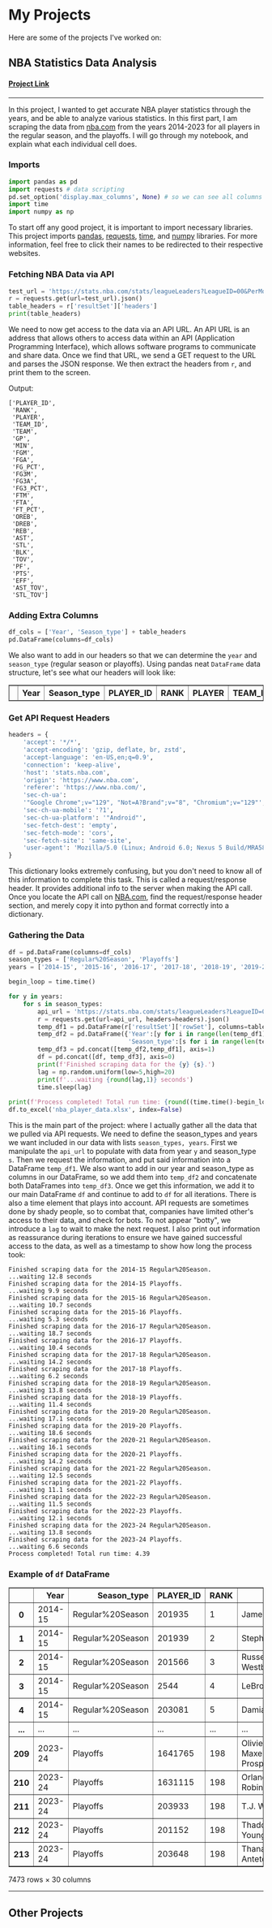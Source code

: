 # My Projects

Here are some of the projects I've worked on:

## NBA Statistics Data Analysis

#### [Project Link](./notebooks/NBAStatsScraping.ipynb)
---
In this project, I wanted to get accurate NBA player statistics through the years, and be able to analyze various statistics. In this first part, I am scraping the data from [nba.com](https://www.nba.com) from the years 2014-2023 for all players in the regular season, and the playoffs. I will go through my notebook, and explain what each individual cell does.

### Imports
```python
import pandas as pd
import requests # data scripting
pd.set_option('display.max_columns', None) # so we can see all columns in a wide DataFrame
import time
import numpy as np
```

To start off any good project, it is important to import necessary libraries. This project imports [pandas](https://pandas.pydata.org/), [requests](https://pypi.org/project/requests/), [time](https://docs.python.org/3/library/time.html), and [numpy](https://numpy.org/) libraries. For more information, feel free to click their names to be redirected to their respective websites.

### Fetching NBA Data via API
```python
test_url = 'https://stats.nba.com/stats/leagueLeaders?LeagueID=00&PerMode=Totals&Scope=S&Season=2023-24&SeasonType=Regular%20Season&StatCategory=PTS'
r = requests.get(url=test_url).json()
table_headers = r['resultSet']['headers']
print(table_headers)
```

We need to now get access to the data via an API URL. An API URL is an address that allows others to access data within an API (Application Programming Interface), which allows software programs to communicate and share data. Once we find that URL, we send a GET request to the URL and parses the JSON response. We then extract the headers from ```r```, and print them to the screen.

Output:

    ['PLAYER_ID',
     'RANK',
     'PLAYER',
     'TEAM_ID',
     'TEAM',
     'GP',
     'MIN',
     'FGM',
     'FGA',
     'FG_PCT',
     'FG3M',
     'FG3A',
     'FG3_PCT',
     'FTM',
     'FTA',
     'FT_PCT',
     'OREB',
     'DREB',
     'REB',
     'AST',
     'STL',
     'BLK',
     'TOV',
     'PF',
     'PTS',
     'EFF',
     'AST_TOV',
     'STL_TOV']

### Adding Extra Columns
```python
df_cols = ['Year', 'Season_type'] + table_headers
pd.DataFrame(columns=df_cols)
```

We also want to add in our headers so that we can determine the ```year``` and ```season_type``` (regular season or playoffs). Using pandas neat ```DataFrame``` data structure, let's see what our headers will look like:

<div>
<table border="1" class="dataframe">
  <thead>
    <tr style="text-align: right;">
      <th></th>
      <th>Year</th>
      <th>Season_type</th>
      <th>PLAYER_ID</th>
      <th>RANK</th>
      <th>PLAYER</th>
      <th>TEAM_ID</th>
      <th>TEAM</th>
      <th>GP</th>
      <th>MIN</th>
      <th>FGM</th>
      <th>FGA</th>
      <th>FG_PCT</th>
      <th>FG3M</th>
      <th>FG3A</th>
      <th>FG3_PCT</th>
      <th>FTM</th>
      <th>FTA</th>
      <th>FT_PCT</th>
      <th>OREB</th>
      <th>DREB</th>
      <th>REB</th>
      <th>AST</th>
      <th>STL</th>
      <th>BLK</th>
      <th>TOV</th>
      <th>PF</th>
      <th>PTS</th>
      <th>EFF</th>
      <th>AST_TOV</th>
      <th>STL_TOV</th>
    </tr>
  </thead>
  <tbody>
  </tbody>
</table>
</div>

### Get API Request Headers
```python
headers = {
    'accept': '*/*',
    'accept-encoding': 'gzip, deflate, br, zstd',
    'accept-language': 'en-US,en;q=0.9',
    'connection': 'keep-alive',
    'host': 'stats.nba.com',
    'origin': 'https://www.nba.com',
    'referer': 'https://www.nba.com/',
    'sec-ch-ua':
    '"Google Chrome";v="129", "Not=A?Brand";v="8", "Chromium";v="129"',
    'sec-ch-ua-mobile': '?1',
    'sec-ch-ua-platform': '"Android"',
    'sec-fetch-dest': 'empty',
    'sec-fetch-mode': 'cors',
    'sec-fetch-site': 'same-site',
    'user-agent': 'Mozilla/5.0 (Linux; Android 6.0; Nexus 5 Build/MRA58N) AppleWebKit/537.36 (KHTML, like Gecko) Chrome/129.0.0.0 Mobile Safari/537.36'
}
```
This dictionary looks extremely confusing, but you don't need to know all of this information to complete this task. This is called a request/response header. It provides additional info to the server when making the API call. Once you locate the API call on [NBA.com](https://www.nba.com), find the request/response header section, and merely copy it into python and format correctly into a dictionary.

### Gathering the Data
```python
df = pd.DataFrame(columns=df_cols)
season_types = ['Regular%20Season', 'Playoffs']
years = ['2014-15', '2015-16', '2016-17', '2017-18', '2018-19', '2019-20', '2020-21', '2021-22', '2022-23', '2023-24']

begin_loop = time.time()

for y in years:
    for s in season_types:
        api_url = 'https://stats.nba.com/stats/leagueLeaders?LeagueID=00&PerMode=Totals&Scope=S&Season='+y+'&SeasonType='+s+'&StatCategory=PTS'
        r = requests.get(url=api_url, headers=headers).json()
        temp_df1 = pd.DataFrame(r['resultSet']['rowSet'], columns=table_headers)
        temp_df2 = pd.DataFrame({'Year':[y for i in range(len(temp_df1))],
                                 'Season_type':[s for i in range(len(temp_df1))]})
        temp_df3 = pd.concat([temp_df2,temp_df1], axis=1)
        df = pd.concat([df, temp_df3], axis=0)
        print(f'Finished scraping data for the {y} {s}.')
        lag = np.random.uniform(low=5,high=20)
        print(f'...waiting {round(lag,1)} seconds')
        time.sleep(lag)
        
print(f'Process completed! Total run time: {round((time.time()-begin_loop)/60,2)}')
df.to_excel('nba_player_data.xlsx', index=False)
```
This is the main part of the project: where I actually gather all the data that we pulled via API requests. We need to define the season_types and years we want included in our data with lists ```season_types, years```. First we manipulate the ```api_url``` to populate with data from year ```y``` and season_type ```s```. Then we request the information, and put said information into a DataFrame ```temp_df1```. We also want to add in our year and season_type as columns in our DataFrame, so we add them into ```temp_df2``` and concatenate both DataFrames into ```temp_df3```. Once we get this information, we add it to our main DataFrame ```df``` and continue to add to ```df``` for all iterations. There is also a time element that plays into account. API requests are sometimes done by shady people, so to combat that, companies have limited other's access to their data, and check for bots. To not appear "botty", we introduce a ```lag``` to wait to make the next request. I also print out information as reassurance during iterations to ensure we have gained successful access to the data, as well as a timestamp to show how long the process took:

    Finished scraping data for the 2014-15 Regular%20Season.
    ...waiting 12.8 seconds
    Finished scraping data for the 2014-15 Playoffs.
    ...waiting 9.9 seconds
    Finished scraping data for the 2015-16 Regular%20Season.
    ...waiting 10.7 seconds
    Finished scraping data for the 2015-16 Playoffs.
    ...waiting 5.3 seconds
    Finished scraping data for the 2016-17 Regular%20Season.
    ...waiting 18.7 seconds
    Finished scraping data for the 2016-17 Playoffs.
    ...waiting 10.4 seconds
    Finished scraping data for the 2017-18 Regular%20Season.
    ...waiting 14.2 seconds
    Finished scraping data for the 2017-18 Playoffs.
    ...waiting 6.2 seconds
    Finished scraping data for the 2018-19 Regular%20Season.
    ...waiting 13.8 seconds
    Finished scraping data for the 2018-19 Playoffs.
    ...waiting 11.4 seconds
    Finished scraping data for the 2019-20 Regular%20Season.
    ...waiting 17.1 seconds
    Finished scraping data for the 2019-20 Playoffs.
    ...waiting 18.6 seconds
    Finished scraping data for the 2020-21 Regular%20Season.
    ...waiting 16.1 seconds
    Finished scraping data for the 2020-21 Playoffs.
    ...waiting 14.2 seconds
    Finished scraping data for the 2021-22 Regular%20Season.
    ...waiting 12.5 seconds
    Finished scraping data for the 2021-22 Playoffs.
    ...waiting 11.1 seconds
    Finished scraping data for the 2022-23 Regular%20Season.
    ...waiting 11.5 seconds
    Finished scraping data for the 2022-23 Playoffs.
    ...waiting 12.1 seconds
    Finished scraping data for the 2023-24 Regular%20Season.
    ...waiting 13.8 seconds
    Finished scraping data for the 2023-24 Playoffs.
    ...waiting 6.6 seconds
    Process completed! Total run time: 4.39

### Example of ```df``` DataFrame

<div>
<table border="1" class="dataframe">
  <thead>
    <tr style="text-align: right;">
      <th></th>
      <th>Year</th>
      <th>Season_type</th>
      <th>PLAYER_ID</th>
      <th>RANK</th>
      <th>PLAYER</th>
      <th>TEAM_ID</th>
      <th>TEAM</th>
      <th>GP</th>
      <th>MIN</th>
      <th>FGM</th>
      <th>FGA</th>
      <th>FG_PCT</th>
      <th>FG3M</th>
      <th>FG3A</th>
      <th>FG3_PCT</th>
      <th>FTM</th>
      <th>FTA</th>
      <th>FT_PCT</th>
      <th>OREB</th>
      <th>DREB</th>
      <th>REB</th>
      <th>AST</th>
      <th>STL</th>
      <th>BLK</th>
      <th>TOV</th>
      <th>PF</th>
      <th>PTS</th>
      <th>EFF</th>
      <th>AST_TOV</th>
      <th>STL_TOV</th>
    </tr>
  </thead>
  <tbody>
    <tr>
      <th>0</th>
      <td>2014-15</td>
      <td>Regular%20Season</td>
      <td>201935</td>
      <td>1</td>
      <td>James Harden</td>
      <td>1610612745</td>
      <td>HOU</td>
      <td>81</td>
      <td>2981</td>
      <td>647</td>
      <td>1470</td>
      <td>0.440</td>
      <td>208</td>
      <td>555</td>
      <td>0.375</td>
      <td>715</td>
      <td>824</td>
      <td>0.868</td>
      <td>75</td>
      <td>384</td>
      <td>459</td>
      <td>565</td>
      <td>154</td>
      <td>60</td>
      <td>321</td>
      <td>208</td>
      <td>2217</td>
      <td>2202</td>
      <td>1.76</td>
      <td>0.48</td>
    </tr>
    <tr>
      <th>1</th>
      <td>2014-15</td>
      <td>Regular%20Season</td>
      <td>201939</td>
      <td>2</td>
      <td>Stephen Curry</td>
      <td>1610612744</td>
      <td>GSW</td>
      <td>80</td>
      <td>2613</td>
      <td>653</td>
      <td>1341</td>
      <td>0.487</td>
      <td>286</td>
      <td>646</td>
      <td>0.443</td>
      <td>308</td>
      <td>337</td>
      <td>0.914</td>
      <td>56</td>
      <td>285</td>
      <td>341</td>
      <td>619</td>
      <td>163</td>
      <td>16</td>
      <td>249</td>
      <td>158</td>
      <td>1900</td>
      <td>2073</td>
      <td>2.49</td>
      <td>0.66</td>
    </tr>
    <tr>
      <th>2</th>
      <td>2014-15</td>
      <td>Regular%20Season</td>
      <td>201566</td>
      <td>3</td>
      <td>Russell Westbrook</td>
      <td>1610612760</td>
      <td>OKC</td>
      <td>67</td>
      <td>2302</td>
      <td>627</td>
      <td>1471</td>
      <td>0.426</td>
      <td>86</td>
      <td>288</td>
      <td>0.299</td>
      <td>546</td>
      <td>654</td>
      <td>0.835</td>
      <td>124</td>
      <td>364</td>
      <td>488</td>
      <td>574</td>
      <td>140</td>
      <td>14</td>
      <td>293</td>
      <td>184</td>
      <td>1886</td>
      <td>1857</td>
      <td>1.96</td>
      <td>0.48</td>
    </tr>
    <tr>
      <th>3</th>
      <td>2014-15</td>
      <td>Regular%20Season</td>
      <td>2544</td>
      <td>4</td>
      <td>LeBron James</td>
      <td>1610612739</td>
      <td>CLE</td>
      <td>69</td>
      <td>2493</td>
      <td>624</td>
      <td>1279</td>
      <td>0.488</td>
      <td>120</td>
      <td>339</td>
      <td>0.354</td>
      <td>375</td>
      <td>528</td>
      <td>0.710</td>
      <td>51</td>
      <td>365</td>
      <td>416</td>
      <td>511</td>
      <td>109</td>
      <td>49</td>
      <td>272</td>
      <td>135</td>
      <td>1743</td>
      <td>1748</td>
      <td>1.88</td>
      <td>0.40</td>
    </tr>
    <tr>
      <th>4</th>
      <td>2014-15</td>
      <td>Regular%20Season</td>
      <td>203081</td>
      <td>5</td>
      <td>Damian Lillard</td>
      <td>1610612757</td>
      <td>POR</td>
      <td>82</td>
      <td>2925</td>
      <td>590</td>
      <td>1360</td>
      <td>0.434</td>
      <td>196</td>
      <td>572</td>
      <td>0.343</td>
      <td>344</td>
      <td>398</td>
      <td>0.864</td>
      <td>49</td>
      <td>329</td>
      <td>378</td>
      <td>507</td>
      <td>97</td>
      <td>21</td>
      <td>222</td>
      <td>164</td>
      <td>1720</td>
      <td>1677</td>
      <td>2.28</td>
      <td>0.44</td>
    </tr>
    <tr>
      <th>...</th>
      <td>...</td>
      <td>...</td>
      <td>...</td>
      <td>...</td>
      <td>...</td>
      <td>...</td>
      <td>...</td>
      <td>...</td>
      <td>...</td>
      <td>...</td>
      <td>...</td>
      <td>...</td>
      <td>...</td>
      <td>...</td>
      <td>...</td>
      <td>...</td>
      <td>...</td>
      <td>...</td>
      <td>...</td>
      <td>...</td>
      <td>...</td>
      <td>...</td>
      <td>...</td>
      <td>...</td>
      <td>...</td>
      <td>...</td>
      <td>...</td>
      <td>...</td>
      <td>...</td>
      <td>...</td>
    </tr>
    <tr>
      <th>209</th>
      <td>2023-24</td>
      <td>Playoffs</td>
      <td>1641765</td>
      <td>198</td>
      <td>Olivier-Maxence Prosper</td>
      <td>1610612742</td>
      <td>DAL</td>
      <td>3</td>
      <td>9</td>
      <td>0</td>
      <td>2</td>
      <td>0.000</td>
      <td>0</td>
      <td>0</td>
      <td>0.000</td>
      <td>0</td>
      <td>0</td>
      <td>0.000</td>
      <td>0</td>
      <td>3</td>
      <td>3</td>
      <td>1</td>
      <td>0</td>
      <td>0</td>
      <td>0</td>
      <td>0</td>
      <td>0</td>
      <td>2</td>
      <td>0.00</td>
      <td>0.00</td>
    </tr>
    <tr>
      <th>210</th>
      <td>2023-24</td>
      <td>Playoffs</td>
      <td>1631115</td>
      <td>198</td>
      <td>Orlando Robinson</td>
      <td>1610612748</td>
      <td>MIA</td>
      <td>1</td>
      <td>2</td>
      <td>0</td>
      <td>1</td>
      <td>0.000</td>
      <td>0</td>
      <td>1</td>
      <td>0.000</td>
      <td>0</td>
      <td>0</td>
      <td>0.000</td>
      <td>0</td>
      <td>1</td>
      <td>1</td>
      <td>1</td>
      <td>0</td>
      <td>0</td>
      <td>0</td>
      <td>0</td>
      <td>0</td>
      <td>1</td>
      <td>0.00</td>
      <td>0.00</td>
    </tr>
    <tr>
      <th>211</th>
      <td>2023-24</td>
      <td>Playoffs</td>
      <td>203933</td>
      <td>198</td>
      <td>T.J. Warren</td>
      <td>1610612750</td>
      <td>MIN</td>
      <td>3</td>
      <td>11</td>
      <td>0</td>
      <td>2</td>
      <td>0.000</td>
      <td>0</td>
      <td>1</td>
      <td>0.000</td>
      <td>0</td>
      <td>0</td>
      <td>0.000</td>
      <td>2</td>
      <td>1</td>
      <td>3</td>
      <td>1</td>
      <td>0</td>
      <td>0</td>
      <td>0</td>
      <td>0</td>
      <td>0</td>
      <td>2</td>
      <td>0.00</td>
      <td>0.00</td>
    </tr>
    <tr>
      <th>212</th>
      <td>2023-24</td>
      <td>Playoffs</td>
      <td>201152</td>
      <td>198</td>
      <td>Thaddeus Young</td>
      <td>1610612756</td>
      <td>PHX</td>
      <td>1</td>
      <td>4</td>
      <td>0</td>
      <td>0</td>
      <td>0.000</td>
      <td>0</td>
      <td>0</td>
      <td>0.000</td>
      <td>0</td>
      <td>0</td>
      <td>0.000</td>
      <td>0</td>
      <td>0</td>
      <td>0</td>
      <td>0</td>
      <td>0</td>
      <td>0</td>
      <td>0</td>
      <td>0</td>
      <td>0</td>
      <td>0</td>
      <td>0.00</td>
      <td>0.00</td>
    </tr>
    <tr>
      <th>213</th>
      <td>2023-24</td>
      <td>Playoffs</td>
      <td>203648</td>
      <td>198</td>
      <td>Thanasis Antetokounmpo</td>
      <td>1610612749</td>
      <td>MIL</td>
      <td>2</td>
      <td>5</td>
      <td>0</td>
      <td>0</td>
      <td>0.000</td>
      <td>0</td>
      <td>0</td>
      <td>0.000</td>
      <td>0</td>
      <td>0</td>
      <td>0.000</td>
      <td>0</td>
      <td>0</td>
      <td>0</td>
      <td>0</td>
      <td>1</td>
      <td>1</td>
      <td>0</td>
      <td>1</td>
      <td>0</td>
      <td>2</td>
      <td>0.00</td>
      <td>0.00</td>
    </tr>
  </tbody>
</table>
<p>7473 rows × 30 columns</p>
</div>


---

## Other Projects
